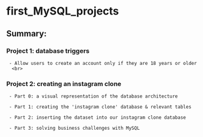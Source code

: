 # first_MySQL_projects

## Summary:
###  Project 1: database triggers
     - Allow users to create an account only if they are 18 years or older
      <br>
      
###  Project 2: creating an instagram clone
     - Part 0: a visual representation of the database architecture
      
     - Part 1: creating the 'instagram clone' database & relevant tables
      
     - Part 2: inserting the dataset into our instagram clone database
      
     - Part 3: solving business challenges with MySQL

